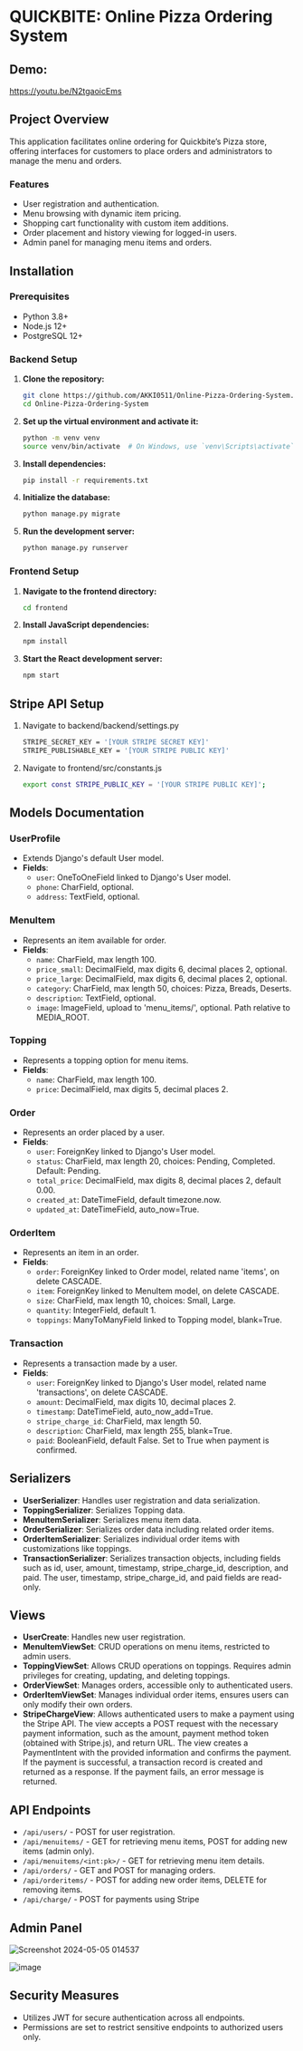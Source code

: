 # QUICKBITE: Online Pizza Ordering System

## Demo:
https://youtu.be/N2tgaoicEms

## Project Overview

This application facilitates online ordering for Quickbite’s Pizza store, offering interfaces for customers to place orders and administrators to manage the menu and orders.

### Features

- User registration and authentication.
- Menu browsing with dynamic item pricing.
- Shopping cart functionality with custom item additions.
- Order placement and history viewing for logged-in users.
- Admin panel for managing menu items and orders.

## Installation

### Prerequisites

- Python 3.8+
- Node.js 12+
- PostgreSQL 12+

### Backend Setup

1. **Clone the repository:**
   ```bash
   git clone https://github.com/AKKI0511/Online-Pizza-Ordering-System.git
   cd Online-Pizza-Ordering-System
   ```

2. **Set up the virtual environment and activate it:**
   ```bash
   python -m venv venv
   source venv/bin/activate  # On Windows, use `venv\Scripts\activate`
   ```

3. **Install dependencies:**
   ```bash
   pip install -r requirements.txt
   ```

4. **Initialize the database:**
   ```bash
   python manage.py migrate
   ```

5. **Run the development server:**
   ```bash
   python manage.py runserver
   ```


### Frontend Setup

1. **Navigate to the frontend directory:**
   ```bash
   cd frontend
   ```

2. **Install JavaScript dependencies:**
   ```bash
   npm install
   ```

3. **Start the React development server:**
   ```bash
   npm start
   ```


## Stripe API Setup

1. Navigate to backend/backend/settings.py
   ```bash
   STRIPE_SECRET_KEY = '[YOUR STRIPE SECRET KEY]'
   STRIPE_PUBLISHABLE_KEY = '[YOUR STRIPE PUBLIC KEY]'

   ```
2. Navigate to frontend/src/constants.js
   ```bash
   export const STRIPE_PUBLIC_KEY = '[YOUR STRIPE PUBLIC KEY]';
   ```

## Models Documentation

### UserProfile
- Extends Django's default User model.
- **Fields**:
  - `user`: OneToOneField linked to Django's User model.
  - `phone`: CharField, optional.
  - `address`: TextField, optional.

### MenuItem
- Represents an item available for order.
- **Fields**:
  - `name`: CharField, max length 100.
  - `price_small`: DecimalField, max digits 6, decimal places 2, optional.
  - `price_large`: DecimalField, max digits 6, decimal places 2, optional.
  - `category`: CharField, max length 50, choices: Pizza, Breads, Deserts.
  - `description`: TextField, optional.
  - `image`: ImageField, upload to 'menu_items/', optional. Path relative to MEDIA_ROOT.

### Topping
- Represents a topping option for menu items.
- **Fields**:
  - `name`: CharField, max length 100.
  - `price`: DecimalField, max digits 5, decimal places 2.

### Order
- Represents an order placed by a user.
- **Fields**:
  - `user`: ForeignKey linked to Django's User model.
  - `status`: CharField, max length 20, choices: Pending, Completed. Default: Pending.
  - `total_price`: DecimalField, max digits 8, decimal places 2, default 0.00.
  - `created_at`: DateTimeField, default timezone.now.
  - `updated_at`: DateTimeField, auto_now=True.

### OrderItem
- Represents an item in an order.
- **Fields**:
  - `order`: ForeignKey linked to Order model, related name 'items', on delete CASCADE.
  - `item`: ForeignKey linked to MenuItem model, on delete CASCADE.
  - `size`: CharField, max length 10, choices: Small, Large.
  - `quantity`: IntegerField, default 1.
  - `toppings`: ManyToManyField linked to Topping model, blank=True.

### Transaction
- Represents a transaction made by a user.
- **Fields**:
  - `user`: ForeignKey linked to Django's User model, related name 'transactions', on delete CASCADE.
  - `amount`: DecimalField, max digits 10, decimal places 2.
  - `timestamp`: DateTimeField, auto_now_add=True.
  - `stripe_charge_id`: CharField, max length 50.
  - `description`: CharField, max length 255, blank=True.
  - `paid`: BooleanField, default False. Set to True when payment is confirmed.


## Serializers

- **UserSerializer**: Handles user registration and data serialization.
- **ToppingSerializer**: Serializes Topping data.
- **MenuItemSerializer**: Serializes menu item data.
- **OrderSerializer**: Serializes order data including related order items.
- **OrderItemSerializer**: Serializes individual order items with customizations like toppings.
- **TransactionSerializer**: Serializes transaction objects, including fields such as id, user, amount, timestamp, stripe_charge_id, description, and paid. The user, timestamp, stripe_charge_id, and paid fields are read-only.


## Views

- **UserCreate**: Handles new user registration.
- **MenuItemViewSet**: CRUD operations on menu items, restricted to admin users.
- **ToppingViewSet**: Allows CRUD operations on toppings. Requires admin privileges for creating, updating, and deleting toppings.
- **OrderViewSet**: Manages orders, accessible only to authenticated users.
- **OrderItemViewSet**: Manages individual order items, ensures users can only modify their own orders.
- **StripeChargeView**: Allows authenticated users to make a payment using the Stripe API. The view accepts a POST request with the necessary payment information, such as the amount, payment method token (obtained with Stripe.js), and return URL. The view creates a PaymentIntent with the provided information and confirms the payment. If the payment is successful, a transaction record is created and returned as a response. If the payment fails, an error message is returned.


## API Endpoints

- `/api/users/` - POST for user registration.
- `/api/menuitems/` - GET for retrieving menu items, POST for adding new items (admin only).
- `/api/menuitems/<int:pk>/` - GET for retrieving menu item details.
- `/api/orders/` - GET and POST for managing orders.
- `/api/orderitems/` - POST for adding new order items, DELETE for removing items.
- `/api/charge/` - POST for payments using Stripe

## Admin Panel
![Screenshot 2024-05-05 014537](https://github.com/AKKI0511/Online-Pizza-Ordering-System/assets/120317569/6262e93a-8231-49db-80e2-854cea385548)

![image](https://github.com/AKKI0511/Online-Pizza-Ordering-System/assets/120317569/7ed287e2-7305-401f-bb84-1249b3888bcf)

## Security Measures

- Utilizes JWT for secure authentication across all endpoints.
- Permissions are set to restrict sensitive endpoints to authorized users only.

